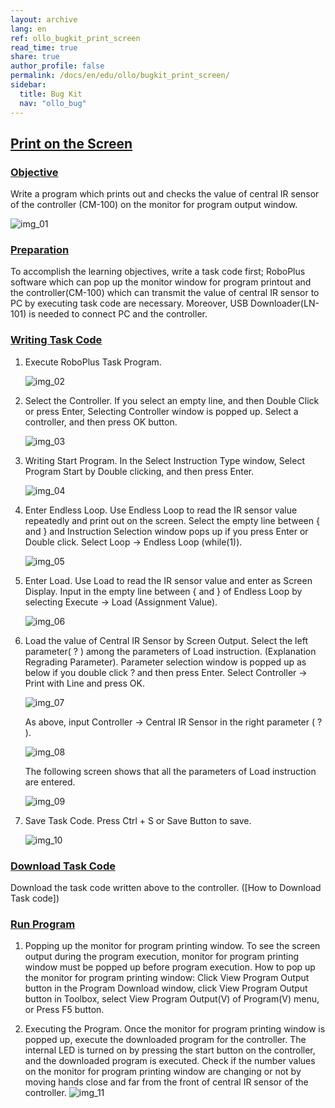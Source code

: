 ```yaml
---
layout: archive
lang: en
ref: ollo_bugkit_print_screen
read_time: true
share: true
author_profile: false
permalink: /docs/en/edu/ollo/bugkit_print_screen/
sidebar:
  title: Bug Kit
  nav: "ollo_bug"
---
```


## [Print on the Screen](#print-on-the-screen)

### [Objective](#objective)

Write a program which prints out and checks the value of central IR sensor of the controller (CM-100) on the monitor for program output window.

![img_01][img_01]

### [Preparation](#preparation)

To accomplish the learning objectives, write a task code first; RoboPlus software which can pop up the monitor window for program printout and the controller(CM-100) which can transmit the value of central IR sensor to PC by executing task code are necessary. Moreover, USB Downloader(LN-101) is needed to connect PC and the controller.

### [Writing Task Code](#writing-task-code)

1. Execute RoboPlus Task Program.

    ![img_02][img_02]

2. Select the Controller. If you select an empty line, and then Double Click or press Enter, Selecting Controller window is popped up. Select a controller, and then press OK button.

    ![img_03][img_03]

3. Writing Start Program. In the Select Instruction Type window, Select Program Start by Double clicking, and then press Enter.

    ![img_04][img_04]

4. Enter Endless Loop. Use Endless Loop to read the IR sensor value repeatedly and print out on the screen. Select the empty line between { and } and Instruction Selection window pops up if you press Enter or Double click.  Select Loop -> Endless Loop (while(1)).

    ![img_05][img_05]

5. Enter Load. Use Load to read the IR sensor value and enter as Screen Display. Input in the empty line between { and } of Endless Loop by selecting Execute -> Load (Assignment Value).

    ![img_06][img_06]

6. Load the value of Central IR Sensor by Screen Output. Select the left parameter( ? ) among the parameters of Load instruction. (Explanation Regrading Parameter). Parameter selection window is popped up as below if you double click ? and then press Enter.  Select Controller -> Print with Line and press OK.

    ![img_07][img_07]

    As above, input Controller -> Central IR Sensor in the right parameter ( ? ).

    ![img_08][img_08]

    The following screen shows that all the parameters of Load instruction are entered.

    ![img_09][img_09]

7. Save Task Code. Press Ctrl + S or Save Button to save.

    ![img_10][img_10]


### [Download Task Code](#download-task-code)

Download the task code written above to the controller. ([How to Download Task code])


### [Run Program](#run-program)

1. Popping up the monitor for program printing window. To see the screen output during the program execution, monitor for program printing window must be popped up before program execution. How to pop up the monitor for program printing window: Click View Program Output button in the Program Download window, click View Program Output button in Toolbox, select View Program Output(V) of Program(V) menu, or Press F5 button.

2. Executing the Program. Once the monitor for program printing window is popped up, execute the downloaded program for the controller.  The internal LED is turned on by pressing the start button on the controller, and the downloaded program is executed. Check if the number values on the monitor for program printing window are changing or not by moving hands close and far from the front of central IR sensor of the controller.
![img_11][img_11]


[img_01]: /emanual/assets/images/edu/ollo/ollo_bug_03.png
[img_02]: /emanual/assets/images/edu/ollo/ollo_bug_04.png
[img_03]: /emanual/assets/images/edu/ollo/ollo_bug_05.jpg
[img_04]: /emanual/assets/images/edu/ollo/ollo_bug_06.png
[img_05]: /emanual/assets/images/edu/ollo/ollo_bug_07.png
[img_06]: /emanual/assets/images/edu/ollo/ollo_bug_08.png
[img_07]: /emanual/assets/images/edu/ollo/ollo_bug_09.png
[img_08]: /emanual/assets/images/edu/ollo/ollo_bug_10.png
[img_09]: /emanual/assets/images/edu/ollo/ollo_bug_11.png
[img_10]: /emanual/assets/images/edu/ollo/ollo_bug_12.png
[img_11]: /emanual/assets/images/edu/ollo/ollo_bug_13.png
